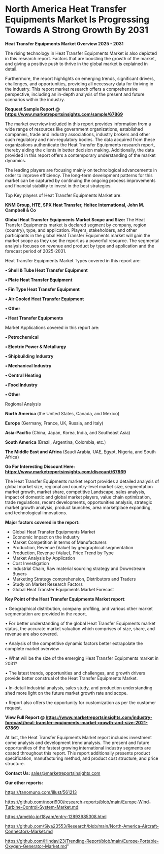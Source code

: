 # North America Heat Transfer Equipments Market Is Progressing Towards A Strong Growth By 2031

<Strong> Heat Transfer Equipments Market Overview 2025 - 2031</strong>

The rising technology in Heat Transfer Equipments Market is also depicted in this research report. Factors that are boosting the growth of the market, and giving a positive push to thrive in the global market is explained in detail.

Furthermore, the report highlights on emerging trends, significant drivers, challenges, and opportunities, providing all necessary data for thriving in the industry. This report market research offers a comprehensive perspective, including an in-depth analysis of the present and future scenarios within the industry.

<strong>Request Sample Report @ <a href=https://www.marketreportsinsights.com/sample/67869>https://www.marketreportsinsights.com/sample/67869</a></strong>

The market overview included in this report provides information from a wide range of resources like government organizations, established companies, trade and industry associations, industry brokers and other such regulatory and non-regulatory bodies. The data acquired from these organizations authenticate the Heat Transfer Equipments research report, thereby aiding the clients in better decision making. Additionally, the data provided in this report offers a contemporary understanding of the market dynamics.

The leading players are focusing mainly on technological advancements in order to improve efficiency. The long-term development patterns for this market can be captured by continuing the ongoing process improvements and financial stability to invest in the best strategies.

Top Key players of Heat Transfer Equipments Market are:

<strong>KNM Group, HTE, SPX Heat Transfer, Holtec International, John M. Campbell & Co</strong>

<strong><b>Global Heat Transfer Equipments Market Scope and Size:</b></strong>
The Heat Transfer Equipments market is declared segment by company, region (country), type, and application. Players, stakeholders, and other participants in the global Heat Transfer Equipments market will gain the market scope as they use the report as a powerful resource. The segmental analysis focuses on revenue and product by type and application and the forecast period of 2025-2031.

Heat Transfer Equipments Market Types covered in this report are:

<strong>• Shell & Tube Heat Transfer Equipment

• Plate Heat Transfer Equipment

• Fin Type Heat Transfer Equipment

• Air Cooled Heat Transfer Equipment

• Other

• Heat Transfer Equipments</strong>

Market Applications covered in this report are:

<strong>• Petrochemical

• Electric Power & Metallurgy

• Shipbuilding Industry

• Mechanical Industry

• Central Heating

• Food Industry

• Other</strong> 

Regional Analysis

<strong>North America</strong> (the United States, Canada, and Mexico)

<strong>Europe</strong> (Germany, France, UK, Russia, and Italy)

<strong>Asia-Pacific</strong> (China, Japan, Korea, India, and Southeast Asia)

<strong>South America</strong> (Brazil, Argentina, Colombia, etc.)

<strong>The Middle East and Africa</strong> (Saudi Arabia, UAE, Egypt, Nigeria, and South Africa)

<strong>Go For Interesting Discount Here: <a href=https://www.marketreportsinsights.com/discount/67869>https://www.marketreportsinsights.com/discount/67869</a></strong>

The Heat Transfer Equipments market report provides a detailed analysis of global market size, regional and country-level market size, segmentation market growth, market share, competitive Landscape, sales analysis, impact of domestic and global market players, value chain optimization, trade regulations, recent developments, opportunities analysis, strategic market growth analysis, product launches, area marketplace expanding, and technological innovations.

<strong><b>Major factors covered in the report:</b></strong>
<ul>
  <li>Global Heat Transfer Equipments Market </li>
  <li>Economic Impact on the Industry</li>
  <li>Market Competition in terms of Manufacturers</li>
  <li>Production, Revenue (Value) by geographical segmentation</li>
  <li>Production, Revenue (Value), Price Trend by Type</li>
  <li>Market Analysis by Application</li>
  <li>Cost Investigation</li>
  <li>Industrial Chain, Raw material sourcing strategy and Downstream Buyers</li>
  <li>Marketing Strategy comprehension, Distributors and Traders</li>
  <li>Study on Market Research Factors</li>
  <li>Global Heat Transfer Equipments Market Forecast</li>
</ul>

<strong><b>Key Point of the Heat Transfer Equipments Market report:</b></strong>

• Geographical distribution, company profiling, and various other market segmentation are provided in the report.

• For better understanding of the global Heat Transfer Equipments market status, the accurate market valuation which comprises of size, share, and revenue are also covered.

• Analysis of the competitive dynamic factors better extrapolate the complete market overview

• What will be the size of the emerging Heat Transfer Equipments market in 2031?

• The latest trends, opportunities and challenges, and growth drivers provide better construal of the Heat Transfer Equipments Market.

• In-detail industrial analysis, sales study, and production understanding shed more light on the future market growth rate and scope.

• Report also offers the opportunity for customization as per the customer request.

<strong><b>View Full Report @ <a href=https://www.marketreportsinsights.com/industry-forecast/heat-transfer-equipments-market-growth-and-size-2021-67869>https://www.marketreportsinsights.com/industry-forecast/heat-transfer-equipments-market-growth-and-size-2021-67869</a></b></strong>


At last, the Heat Transfer Equipments Market report includes investment come analysis and development trend analysis. The present and future opportunities of the fastest growing international industry segments are coated throughout this report. This report additionally presents product specification, manufacturing method, and product cost structure, and price structure.

<strong>Contact Us:</strong>
sales@marketreportsinsights.com

<strong>Our other reports:</strong>

<a href=https://tanomuno.com/illust/561213>https://tanomuno.com/illust/561213</a>

<a href=https://github.com/noori900/research-reports/blob/main/Europe-Wind-Turbine-Control-System-Market.md>https://github.com/noori900/research-reports/blob/main/Europe-Wind-Turbine-Control-System-Market.md</a>

<a href=https://ameblo.jp/18yam/entry-12893985308.html>https://ameblo.jp/18yam/entry-12893985308.html</a>

<a href=https://github.com/Siya23553/Research/blob/main/North-America-Aircraft-Connectors-Market.md>https://github.com/Siya23553/Research/blob/main/North-America-Aircraft-Connectors-Market.md</a>

<a href=https://github.com/Hindavi23/Trending-Report/blob/main/Europe-Portable-Oxygen-Generator-Market.md>https://github.com/Hindavi23/Trending-Report/blob/main/Europe-Portable-Oxygen-Generator-Market.md</a>"
